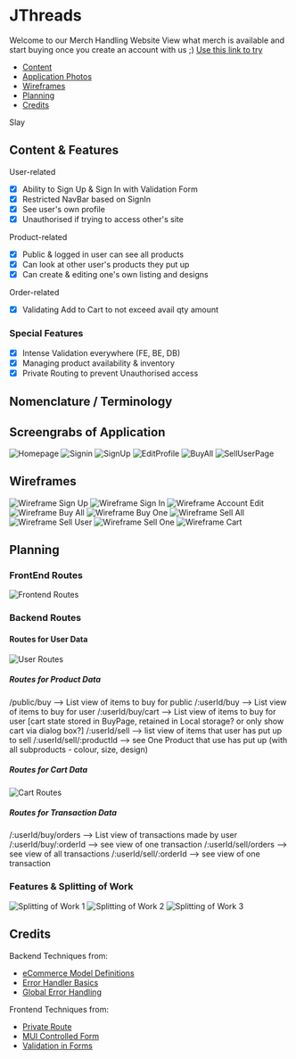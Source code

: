 # JThreads

Welcome to our Merch Handling Website View what merch is available and start buying once you create an account with us ;)
[Use this link to try](https://jthreads.netlify.app/)

- [Content](#content-&-features)
- [Application Photos](#screengrabs-of-application)
- [Wireframes](#wireframes)
- [Planning](#planning)
- [Credits](#credits)

Slay

## Content & Features

User-related

- [x] Ability to Sign Up & Sign In with Validation Form
- [x] Restricted NavBar based on SignIn
- [x] See user's own profile
- [x] Unauthorised if trying to access other's site

Product-related

- [x] Public & logged in user can see all products
- [x] Can look at other user's products they put up
- [x] Can create & editing one's own listing and designs

Order-related

- [x] Validating Add to Cart to not exceed avail qty amount

### Special Features

- [x] Intense Validation everywhere (FE, BE, DB)
- [x] Managing product availability & inventory
- [x] Private Routing to prevent Unauthorised access

## Nomenclature / Terminology

## Screengrabs of Application

![Homepage](photosREADME/Homepage.png)
![Signin](photosREADME/SignIn.png)
![SignUp](photosREADME/SignUp.png)
![EditProfile](photosREADME/EditProfile.png)
![BuyAll](photosREADME/BuyAll.png)
![SellUserPage](photosREADME/SellUserPage.png)

## Wireframes

![Wireframe Sign Up](photosREADME/wireframeSignUp.png)
![Wireframe Sign In](photosREADME/wireframeSignIn.png)
![Wireframe Account Edit](photosREADME/wireframeAccountEdit.png)
![Wireframe Buy All](photosREADME/wireframeBuyAll.png)
![Wireframe Buy One](photosREADME/wireframeBuyOne.png)
![Wireframe Sell All](photosREADME/wireframeSellAll.png)
![Wireframe Sell User](photosREADME/wireframeSellUser.png)
![Wireframe Sell One](photosREADME/wireframeSellOne.png)
![Wireframe Cart](photosREADME/wireframeCart.png)

## Planning

### FrontEnd Routes

![Frontend Routes](./photosREADME/FE_AllRoutes.png)

### Backend Routes

#### Routes for User Data

![User Routes](./photosREADME/BE_REST_UserRoutes.png)

##### Routes for Product Data

/public/buy --> List view of items to buy for public
/:userId/buy --> List view of items to buy for user
/:userId/buy/cart --> List view of items to buy for user [cart state stored in BuyPage, retained in Local storage? or only show cart via dialog box?]
/:userId/sell --> list view of items that user has put up to sell
/:userId/sell/:productId --> see One Product that use has put up (with all subproducts - colour, size, design)

##### Routes for Cart Data

![Cart Routes](./photosREADME/BE_REST_CartRoutes.png)

##### Routes for Transaction Data

/:userId/buy/orders --> List view of transactions made by user
/:userId/buy/:orderId --> see view of one transaction
/:userId/sell/orders --> see view of all transactions
/:userId/sell/:orderId --> see view of one transaction

### Features & Splitting of Work

![Splitting of Work 1](./photosREADME/WorkSplitting_1.png)
![Splitting of Work 2](./photosREADME/WorkSplitting_2.png)
![Splitting of Work 3](./photosREADME/WorkSplitting_3.png)

## Credits

Backend Techniques from:

- [eCommerce Model Definitions](https://dev.to/ezzdinatef/ecommerce-database-design-1ggc)
- [Error Handler Basics](https://expressjs.com/en/guide/error-handling.html)
- [Global Error Handling](https://medium.com/@mubashir_ejaz/an-overview-of-error-handling-implementing-a-global-error-handling-middleware-in-node-js-0db8d256434f)

Frontend Techniques from:

- [Private Route](https://medium.com/@bhairabpatra.iitd/private-routes-in-react-559a7d8d161f)
- [MUI Controlled Form](https://dev.to/melissajlw/how-to-create-a-controlled-form-in-mui-material-ui-4gm9)
- [Validation in Forms](https://muhimasri.com/blogs/mui-validation/)
